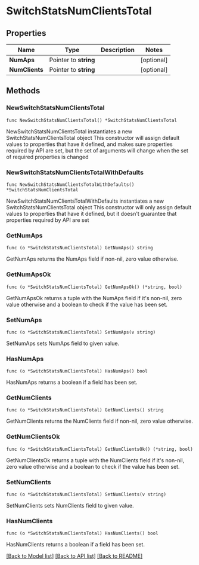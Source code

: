 # SwitchStatsNumClientsTotal

## Properties

Name | Type | Description | Notes
------------ | ------------- | ------------- | -------------
**NumAps** | Pointer to **string** |  | [optional] 
**NumClients** | Pointer to **string** |  | [optional] 

## Methods

### NewSwitchStatsNumClientsTotal

`func NewSwitchStatsNumClientsTotal() *SwitchStatsNumClientsTotal`

NewSwitchStatsNumClientsTotal instantiates a new SwitchStatsNumClientsTotal object
This constructor will assign default values to properties that have it defined,
and makes sure properties required by API are set, but the set of arguments
will change when the set of required properties is changed

### NewSwitchStatsNumClientsTotalWithDefaults

`func NewSwitchStatsNumClientsTotalWithDefaults() *SwitchStatsNumClientsTotal`

NewSwitchStatsNumClientsTotalWithDefaults instantiates a new SwitchStatsNumClientsTotal object
This constructor will only assign default values to properties that have it defined,
but it doesn't guarantee that properties required by API are set

### GetNumAps

`func (o *SwitchStatsNumClientsTotal) GetNumAps() string`

GetNumAps returns the NumAps field if non-nil, zero value otherwise.

### GetNumApsOk

`func (o *SwitchStatsNumClientsTotal) GetNumApsOk() (*string, bool)`

GetNumApsOk returns a tuple with the NumAps field if it's non-nil, zero value otherwise
and a boolean to check if the value has been set.

### SetNumAps

`func (o *SwitchStatsNumClientsTotal) SetNumAps(v string)`

SetNumAps sets NumAps field to given value.

### HasNumAps

`func (o *SwitchStatsNumClientsTotal) HasNumAps() bool`

HasNumAps returns a boolean if a field has been set.

### GetNumClients

`func (o *SwitchStatsNumClientsTotal) GetNumClients() string`

GetNumClients returns the NumClients field if non-nil, zero value otherwise.

### GetNumClientsOk

`func (o *SwitchStatsNumClientsTotal) GetNumClientsOk() (*string, bool)`

GetNumClientsOk returns a tuple with the NumClients field if it's non-nil, zero value otherwise
and a boolean to check if the value has been set.

### SetNumClients

`func (o *SwitchStatsNumClientsTotal) SetNumClients(v string)`

SetNumClients sets NumClients field to given value.

### HasNumClients

`func (o *SwitchStatsNumClientsTotal) HasNumClients() bool`

HasNumClients returns a boolean if a field has been set.


[[Back to Model list]](../README.md#documentation-for-models) [[Back to API list]](../README.md#documentation-for-api-endpoints) [[Back to README]](../README.md)


